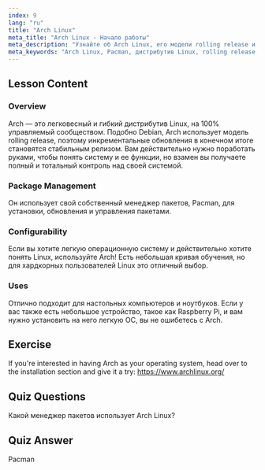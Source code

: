 ```yaml
---
index: 9
lang: "ru"
title: "Arch Linux"
meta_title: "Arch Linux - Начало работы"
meta_description: "Узнайте об Arch Linux, его модели rolling release и менеджере пакетов Pacman. Поймите, почему Arch отлично подходит для новичков и опытных пользователей, стремящихся к контролю."
meta_keywords: "Arch Linux, Pacman, дистрибутив Linux, rolling release, учебник по Linux, руководство для начинающих, легковесная ОС"
---
```


## Lesson Content

### Overview

Arch — это легковесный и гибкий дистрибутив Linux, на 100% управляемый сообществом. Подобно Debian, Arch использует модель rolling release, поэтому инкрементальные обновления в конечном итоге становятся стабильным релизом. Вам действительно нужно поработать руками, чтобы понять систему и ее функции, но взамен вы получаете полный и тотальный контроль над своей системой.

### Package Management

Он использует свой собственный менеджер пакетов, Pacman, для установки, обновления и управления пакетами.

### Configurability

Если вы хотите легкую операционную систему и действительно хотите понять Linux, используйте Arch! Есть небольшая кривая обучения, но для хардкорных пользователей Linux это отличный выбор.

### Uses

Отлично подходит для настольных компьютеров и ноутбуков. Если у вас также есть небольшое устройство, такое как Raspberry Pi, и вам нужно установить на него легкую ОС, вы не ошибетесь с Arch.

## Exercise

If you're interested in having Arch as your operating system, head over to the installation section and give it a try: <https://www.archlinux.org/>

## Quiz Questions

Какой менеджер пакетов использует Arch Linux?

## Quiz Answer

Pacman
